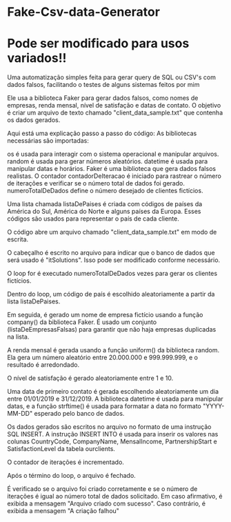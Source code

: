 # Fake-Csv-data-Generator

# Pode ser modificado para usos variados!!

Uma automatização simples feita para gerar query de SQL ou CSV's com dados falsos, facilitando o testes de alguns sistemas feitos por mim

Ele usa a biblioteca Faker para gerar dados falsos, como nomes de empresas, renda mensal, nível de satisfação e datas de contato. O objetivo é criar um arquivo de texto chamado "client_data_sample.txt" que contenha os dados gerados.

Aqui está uma explicação passo a passo do código:
As bibliotecas necessárias são importadas:

os é usada para interagir com o sistema operacional e manipular arquivos.
random é usada para gerar números aleatórios.
datetime é usada para manipular datas e horários.
Faker é uma biblioteca que gera dados falsos realistas.
O contador contadorDeIteracao é iniciado para rastrear o número de iterações e verificar se o número total de dados foi gerado. numeroTotalDeDados define o número desejado de clientes fictícios.

Uma lista chamada listaDePaises é criada com códigos de países da América do Sul, América do Norte e alguns países da Europa. Esses códigos são usados para representar o país de cada cliente.

O código abre um arquivo chamado "client_data_sample.txt" em modo de escrita.

O cabeçalho é escrito no arquivo para indicar que o banco de dados que será usado é "itSolutions". Isso pode ser modificado conforme necessário.

O loop for é executado numeroTotalDeDados vezes para gerar os clientes fictícios.

Dentro do loop, um código de país é escolhido aleatoriamente a partir da lista listaDePaises.

Em seguida, é gerado um nome de empresa fictício usando a função company() da biblioteca Faker. É usado um conjunto (listaDeEmpresasFalsas) para garantir que não haja empresas duplicadas na lista.

A renda mensal é gerada usando a função uniform() da biblioteca random. Ela gera um número aleatório entre 20.000.000 e 999.999.999, e o resultado é arredondado.

O nível de satisfação é gerado aleatoriamente entre 1 e 10.

Uma data de primeiro contato é gerada escolhendo aleatoriamente um dia entre 01/01/2019 e 31/12/2019. A biblioteca datetime é usada para manipular datas, e a função strftime() é usada para formatar a data no formato "YYYY-MM-DD" esperado pelo banco de dados.

Os dados gerados são escritos no arquivo no formato de uma instrução SQL INSERT. A instrução INSERT INTO é usada para inserir os valores nas colunas CountryCode, CompanyName, MensalIncome, PartnershipStart e SatisfactionLevel da tabela ourclients.

O contador de iterações é incrementado.

Após o término do loop, o arquivo é fechado.

É verificado se o arquivo foi criado corretamente e se o número de iterações é igual ao número total de dados solicitado. Em caso afirmativo, é exibida a mensagem "Arquivo criado com sucesso". Caso contrário, é exibida a mensagem "A criação falhou"
